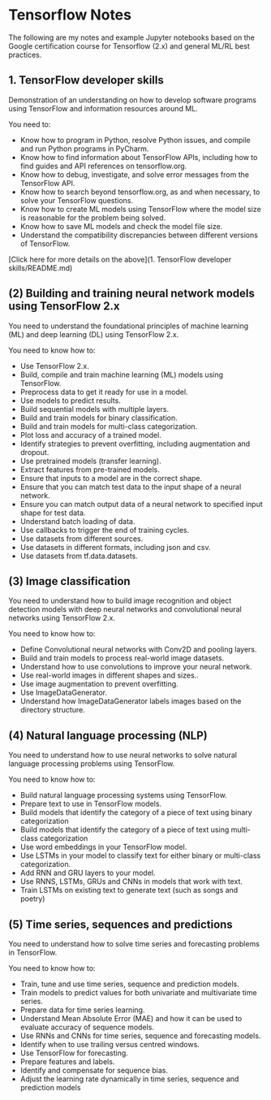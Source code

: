 # Tensorflow Notes

The following are my notes and example Jupyter notebooks based on the Google certification course for 
Tensorflow (2.x) and general ML/RL best practices.

## 1. TensorFlow developer skills  

Demonstration of an understanding on how to develop software programs using TensorFlow and
information resources around ML. 

You need to:

 - Know how to program in Python, resolve Python issues, and compile and run Python programs
in PyCharm.
 - Know how to find information about TensorFlow APIs, including how to find guides and API
references on tensorflow.org.
 - Know how to debug, investigate, and solve error messages from the TensorFlow API.
 - Know how to search beyond tensorflow.org, as and when necessary, to solve your TensorFlow
questions.
 - Know how to create ML models using TensorFlow where the model size is reasonable for the
problem being solved.
 - Know how to save ML models and check the model file size.
 - Understand the compatibility discrepancies between different versions of TensorFlow.

[Click here for more details on the above](1. TensorFlow developer skills/README.md)

## (2) Building and training neural network models using TensorFlow 2.x
You need to understand the foundational principles of machine learning (ML) and deep learning (DL)
using TensorFlow 2.x. 

You need to know how to:

 - Use TensorFlow 2.x.
 - Build, compile and train machine learning (ML) models using TensorFlow.
 - Preprocess data to get it ready for use in a model.
 - Use models to predict results.
 - Build sequential models with multiple layers.
 - Build and train models for binary classification.
 - Build and train models for multi-class categorization.
 - Plot loss and accuracy of a trained model.
 - Identify strategies to prevent overfitting, including augmentation and dropout.
 - Use pretrained models (transfer learning).
 - Extract features from pre-trained models.
 - Ensure that inputs to a model are in the correct shape.
 - Ensure that you can match test data to the input shape of a neural network.
 - Ensure you can match output data of a neural network to specified input shape for test data.
 - Understand batch loading of data.
 - Use callbacks to trigger the end of training cycles.
 - Use datasets from different sources.
 - Use datasets in different formats, including json and csv.
 - Use datasets from tf.data.datasets.


## (3) Image classification
You need to understand how to build image recognition and object detection models with deep neural
networks and convolutional neural networks using TensorFlow 2.x. 

You need to know how to:

 - Define Convolutional neural networks with Conv2D and pooling layers.
 - Build and train models to process real-world image datasets.
 - Understand how to use convolutions to improve your neural network.
 - Use real-world images in different shapes and sizes..
 - Use image augmentation to prevent overfitting.
 - Use ImageDataGenerator.
 - Understand how ImageDataGenerator labels images based on the directory structure.


## (4) Natural language processing (NLP)
You need to understand how to use neural networks to solve natural language processing problems
using TensorFlow. 

You need to know how to:

 - Build natural language processing systems using TensorFlow.
 - Prepare text to use in TensorFlow models.
 - Build models that identify the category of a piece of text using binary categorization
 - Build models that identify the category of a piece of text using multi-class categorization
 - Use word embeddings in your TensorFlow model.
 - Use LSTMs in your model to classify text for either binary or multi-class categorization.
 - Add RNN and GRU layers to your model.
 - Use RNNS, LSTMs, GRUs and CNNs in models that work with text.
 - Train LSTMs on existing text to generate text (such as songs and poetry)


## (5) Time series, sequences and predictions
You need to understand how to solve time series and forecasting problems in TensorFlow. 

You need to know how to:

 - Train, tune and use time series, sequence and prediction models.
 - Train models to predict values for both univariate and multivariate time series.
 - Prepare data for time series learning.
 - Understand Mean Absolute Error (MAE) and how it can be used to evaluate accuracy of sequence models.
 - Use RNNs and CNNs for time series, sequence and forecasting models.
 - Identify when to use trailing versus centred windows.
 - Use TensorFlow for forecasting.
 - Prepare features and labels.
 - Identify and compensate for sequence bias.
 - Adjust the learning rate dynamically in time series, sequence and prediction models
